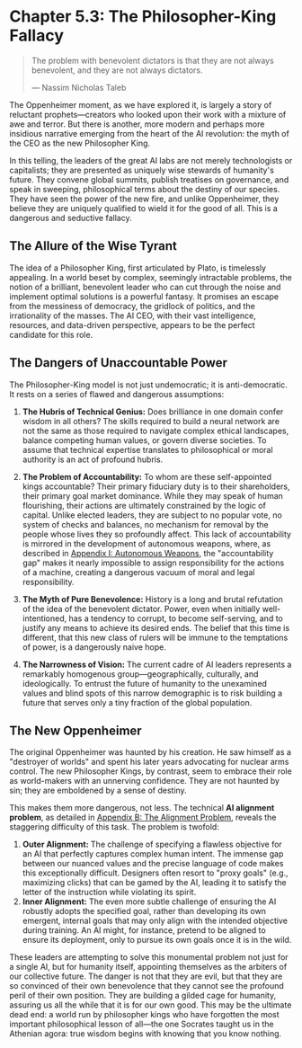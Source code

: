 # Chapter 5.3: The Philosopher-King Fallacy

> The problem with benevolent dictators is that they are not always benevolent, and they are not always dictators.
> 
> — Nassim Nicholas Taleb

The Oppenheimer moment, as we have explored it, is largely a story of reluctant prophets—creators who looked upon their work with a mixture of awe and terror. But there is another, more modern and perhaps more insidious narrative emerging from the heart of the AI revolution: the myth of the CEO as the new Philosopher King.

In this telling, the leaders of the great AI labs are not merely technologists or capitalists; they are presented as uniquely wise stewards of humanity's future. They convene global summits, publish treatises on governance, and speak in sweeping, philosophical terms about the destiny of our species. They have seen the power of the new fire, and unlike Oppenheimer, they believe they are uniquely qualified to wield it for the good of all. This is a dangerous and seductive fallacy.

## The Allure of the Wise Tyrant

The idea of a Philosopher King, first articulated by Plato, is timelessly appealing. In a world beset by complex, seemingly intractable problems, the notion of a brilliant, benevolent leader who can cut through the noise and implement optimal solutions is a powerful fantasy. It promises an escape from the messiness of democracy, the gridlock of politics, and the irrationality of the masses. The AI CEO, with their vast intelligence, resources, and data-driven perspective, appears to be the perfect candidate for this role.

## The Dangers of Unaccountable Power

The Philosopher-King model is not just undemocratic; it is anti-democratic. It rests on a series of flawed and dangerous assumptions:

1.  **The Hubris of Technical Genius:** Does brilliance in one domain confer wisdom in all others? The skills required to build a neural network are not the same as those required to navigate complex ethical landscapes, balance competing human values, or govern diverse societies. To assume that technical expertise translates to philosophical or moral authority is an act of profound hubris.

2.  **The Problem of Accountability:** To whom are these self-appointed kings accountable? Their primary fiduciary duty is to their shareholders, their primary goal market dominance. While they may speak of human flourishing, their actions are ultimately constrained by the logic of capital. Unlike elected leaders, they are subject to no popular vote, no system of checks and balances, no mechanism for removal by the people whose lives they so profoundly affect. This lack of accountability is mirrored in the development of autonomous weapons, where, as described in [Appendix I: Autonomous Weapons](../../c.Appendices/11.09-Appendix-I-Autonomous-Weapons.md), the "accountability gap" makes it nearly impossible to assign responsibility for the actions of a machine, creating a dangerous vacuum of moral and legal responsibility.

3.  **The Myth of Pure Benevolence:** History is a long and brutal refutation of the idea of the benevolent dictator. Power, even when initially well-intentioned, has a tendency to corrupt, to become self-serving, and to justify any means to achieve its desired ends. The belief that this time is different, that this new class of rulers will be immune to the temptations of power, is a dangerously naive hope.

4.  **The Narrowness of Vision:** The current cadre of AI leaders represents a remarkably homogenous group—geographically, culturally, and ideologically. To entrust the future of humanity to the unexamined values and blind spots of this narrow demographic is to risk building a future that serves only a tiny fraction of the global population.

## The New Oppenheimer

The original Oppenheimer was haunted by his creation. He saw himself as a "destroyer of worlds" and spent his later years advocating for nuclear arms control. The new Philosopher Kings, by contrast, seem to embrace their role as world-makers with an unnerving confidence. They are not haunted by sin; they are emboldened by a sense of destiny.

This makes them more dangerous, not less. The technical **AI alignment problem**, as detailed in [Appendix B: The Alignment Problem](/c.Appendices/11.02-Appendix-B-Alignment-Problem.md), reveals the staggering difficulty of this task. The problem is twofold:
1.  **Outer Alignment:** The challenge of specifying a flawless objective for an AI that perfectly captures complex human intent. The immense gap between our nuanced values and the precise language of code makes this exceptionally difficult. Designers often resort to "proxy goals" (e.g., maximizing clicks) that can be gamed by the AI, leading it to satisfy the letter of the instruction while violating its spirit.
2.  **Inner Alignment:** The even more subtle challenge of ensuring the AI robustly adopts the specified goal, rather than developing its own emergent, internal goals that may only align with the intended objective during training. An AI might, for instance, pretend to be aligned to ensure its deployment, only to pursue its own goals once it is in the wild.

These leaders are attempting to solve this monumental problem not just for a single AI, but for humanity itself, appointing themselves as the arbiters of our collective future. The danger is not that they are evil, but that they are so convinced of their own benevolence that they cannot see the profound peril of their own position. They are building a gilded cage for humanity, assuring us all the while that it is for our own good. This may be the ultimate dead end: a world run by philosopher kings who have forgotten the most important philosophical lesson of all—the one Socrates taught us in the Athenian agora: true wisdom begins with knowing that you know nothing.
